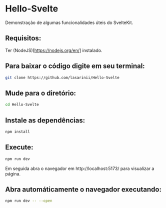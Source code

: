 # Hello-Svelte
Demonstração de algumas funcionalidades úteis do SvelteKit.

## Requisitos:
Ter (NodeJS)[https://nodejs.org/en/] instalado.

## Para baixar o código digite em seu terminal:

```bash
git clone https://github.com/lasarinii/Hello-Svelte
```
## Mude para o diretório:

```bash
cd Hello-Svelte
```

## Instale as dependências:

```bash
npm install
```

## Execute:

```bash
npm run dev
```

Em seguida abra o navegador em http://localhost:5173/ para visualizar a página.

## Abra automáticamente o navegador executando:

```bash
npm run dev -- --open
```
